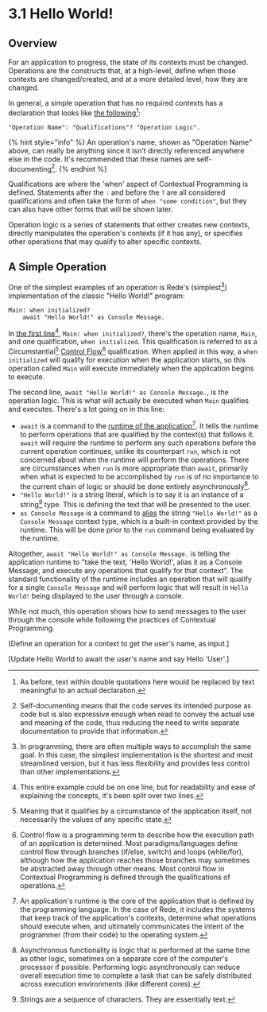 # 3.1  Hello World!

## Overview

For an application to progress, the state of its contexts must be changed. Operations are the constructs that, at a high-level, define when those contexts are changed/created, and at a more detailed level, how they are changed.

In general, a simple operation that has no required contexts has a declaration that looks like [the following](#user-content-fn-1)[^1]:

```
"Operation Name": "Qualifications"? "Operation Logic".
```

{% hint style="info" %}
An operation's name, shown as "Operation Name" above, can really be anything since it isn't directly referenced anywhere else in the code. It's recommended that these names are self-documenting[^2].
{% endhint %}

Qualifications are where the 'when' aspect of Contextual Programming is defined. Statements after the `:` and before the `?` are all considered qualifications and often take the form of `when "some condition"`, but they can also have other forms that will be shown later.

Operation logic is a series of statements that either creates new contexts, directly manipulates the operation's contexts (if it has any), or specifies other operations that may qualify to alter specific contexts.



## A Simple Operation

One of the simplest examples of an operation is Rede's (simplest[^3]) implementation of the classic "Hello World!" program:

```
Main: when initialized?
    await "Hello World!" as Console Message.
```

In [the first line](#user-content-fn-4)[^4], `Main: when initialized?`, there's the operation name, `Main`, and one qualification, `when initialized`. This qualification is referred to as a Circumstantial[^5] [Control Flow](#user-content-fn-6)[^6] qualification. When applied in this way, a `when initialized` will qualify for execution when the application starts, so this operation called `Main` will execute immediately when the application begins to execute.

The second line, `await "Hello World!" as Console Message.`, is the operation logic. This is what will actually be executed when `Main` qualifies and executes. There's a lot going on in this line:

* `await` is a command to the [runtime of the application](#user-content-fn-7)[^7]. It tells the runtime to perform operations that are qualified by the context(s) that follows it. `await` will require the runtime to perform any such operations before the current operation continues, unlike its counterpart `run`, which is not concerned about when the runtime will perform the operations. There are circumstances when `run` is more appropriate than `await`, primarily when what is expected to be accomplished by `run` is of no importance to the current chain of logic or should be done entirely asynchronously[^8].
* `"Hello World!"` is a string literal, which is to say it is an instance of a string[^9] type. This is defining the text that will be presented to the user.
* `as Console Message` is a command to [alias](../chapter-2-creating-context/2.3-adaptation.md#aliasing) the string `"Hello World!"` as a `Console Message` context type, which is a built-in context provided by the runtime. This will be done prior to the `run` command being evaluated by the runtime.

Altogether, `await "Hello World!" as Console Message.` is telling the application runtime to "take the text, 'Hello World!', alias it as a Console Message, and execute any operations that qualify for that context". The standard functionality of the runtime includes an operation that will qualify for a single `Console Message` and will perform logic that will result in `Hello World!` being displayed to the user through a console.

While not much, this operation shows how to send messages to the user through the console while following the practices of Contextual Programming.



\[Define an operation for a context to get the user's name, as input.]

\[Update Hello World to await the user's name and say Hello 'User'.]



[^1]: As before, text within double quotations here would be replaced by text meaningful to an actual declaration.

[^2]: Self-documenting means that the code serves its intended purpose as code but is also expressive enough when read to convey the actual use and meaning of the code, thus reducing the need to write separate documentation to provide that information.

[^3]: In programming, there are often multiple ways to accomplish the same goal. In this case, the simplest implementation is the shortest and most streamlined version, but it has less flexibility and provides less control than other implementations.

[^4]: This entire example could be on one line, but for readability and ease of explaining the concepts, it's been split over two lines.

[^5]: Meaning that it qualifies by a circumstance of the application itself, not necessarily the values of any specific state.

[^6]: Control flow is a programming term to describe how the execution path of an application is determined. Most paradigms/languages define control flow through branches (if/else, switch) and loops (while/for), although how the application reaches those branches may sometimes be abstracted away through other means. Most control flow in Contextual Programming is defined through the qualifications of operations.

[^7]: An application's runtime is the core of the application that is defined by the programming language. In the case of Rede, it includes the systems that keep track of the application's contexts, determine what operations should execute when, and ultimately communicates the intent of the programmer (from their code) to the operating system.

[^8]: Asynchronous functionality is logic that is performed at the same time as other logic, sometimes on a separate core of the computer's processor if possible. Performing logic asynchronously can reduce overall execution time to complete a task that can be safely distributed across execution environments (like different cores).

[^9]: Strings are a sequence of characters. They are essentially text.
